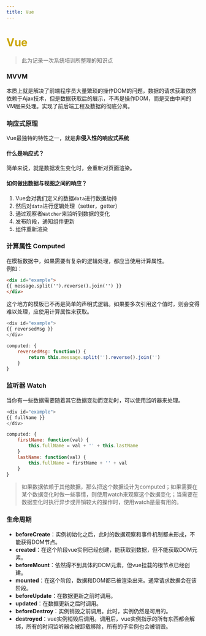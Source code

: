 ```yaml
---
title: Vue 
---
```


# <font color="#CBA500">Vue</font>  
> 此为记录一次系统培训所整理的知识点  

### MVVM  
本质上就是解决了前端程序员大量繁琐的操作DOM的问题，数据的请求获取依然依赖于Ajax技术，但是数据获取后的展示，不再是操作DOM，而是交由中间的VM层来处理。实现了前后端工程及数据的彻底分离。

### 响应式原理  
Vue最独特的特性之一，就是<strong>非侵入性的响应式系统</strong>    

#### 什么是响应式？  
简单来说，就是数据发生变化时，会重新对页面渲染。  
#### 如何做出数据与视图之间的响应？  
1. Vue会对我们定义的数据`data`进行数据劫持
2. 然后对`data`进行逻辑处理（setter，getter）
3. 通过观察者`Watcher`来监听到数据的变化  
4. 发布阶段，通知组件更新  
5. 组件重新渲染  

### 计算属性 Computed
在模板数据中，如果需要有复杂的逻辑处理，都应当使用计算属性。  
例如：  
```html 
<div id="example">
{{ message.split('').reverse().join('') }}
</div>
```  
这个地方的模板已不再是简单的声明式逻辑。如果要多次引用这个值时，则会变得难以处理，应使用计算属性来获取。  
```js
<div id="example">
{{ reversedMsg }}
</div>

computed: {
    reversedMsg: function() {
        return this.message.split('').reverse().join('')
    }
}
```  

### 监听器 Watch
当你有一些数据需要随着其它数据变动而变动时，可以使用监听器来处理。
```js
<div id="example">
{{ fullName }}
</div>

computed: {
    firstName: function(val) {
        this.fullName = val + '' + this.lastName
    }
    lastName: function(val) {
        this.fullName = firstName + '' + val
    }
}
```  
> 如果数据依赖于其他数据，那么把这个数据设计为computed；如果需要在某个数据变化时做一些事情，则使用watch来观察这个数据变化；当需要在数据变化时执行异步或开销较大的操作时，使用watch是最有用的。

### 生命周期  
* <strong>beforeCreate</strong>：实例初始化之后，此时的数据观察和事件机制都未形成，不能获得DOM节点。  
* <strong>created</strong>：在这个阶段vue实例已经创建，能获取到数据，但不能获取DOM元素。  
* <strong>beforeMount</strong>：依然得不到具体的DOM元素，但vue挂载的根节点已经创建。  
* <strong>mounted</strong>：在这个阶段，数据和DOM都已被渲染出来。通常请求数据会在该阶段。 
* <strong>beforeUpdate</strong>：在数据更新之前时调用。 
* <strong>updated</strong>：在数据更新之后时调用。  
* <strong>beforeDestroy</strong>：实例销毁之前调用。此时，实例仍然是可用的。  
* <strong>destroyed</strong>：vue实例销毁后调用。调用后，vue实例指示的所有东西都会解绑，所有的时间监听器会被卸载移除，所有的子实例也会被销毁。

